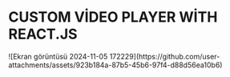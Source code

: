 <h1>CUSTOM VİDEO PLAYER WİTH REACT.JS</h1>
![Ekran görüntüsü 2024-11-05 172229](https://github.com/user-attachments/assets/923b184a-87b5-45b6-97f4-d88d56ea10b6)
